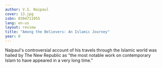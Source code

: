 ```yaml
---
author: V.S. Naipaul
cover: 13.jpg
isbn: 0394711955
lang: en-us
layout: review
title: "Among the Believers: An Islamic Journey"
year: 0
---
```


Naipaul's controversial account of his travels through the Islamic world was hailed by The New Republic as "the most notable work on contemporary Islam to have appeared in a very long time."

